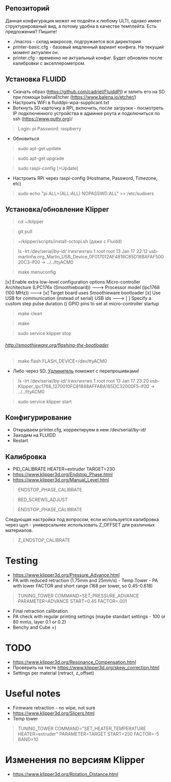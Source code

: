 ## Репозиторий
Данная конфигурация может не подойти к любому ULTI, однако имеет структурированый вид, а потому удобна в качестве темплейта.
Eсть предложения? Пишите!
- ./macros - склад макросов, подгружается вся директория
- printer-basic.cfg - базовый медленный вариант конфига. На текущий момент актуален он.
- printer.cfg - временно не актуальный конфиг. Будет обновлен после калибровки с акселлерометром.

## Установка FLUIDD
- Скачать образ (https://github.com/cadriel/FluiddPI) и залить его на SD при помощи balenaEtcher (https://www.balena.io/etcher/)
- Настроить WiFi в fluiddpi-wpa-supplicant.txt
- Воткнуть SD карточку в RPi, включить, после загрузки - посмотреть IP подключенного устройства в админке роута и подключиться по ssh (https://www.putty.org)/
>Login: pi Password: raspberry
- Обновиться
>sudo apt-get update

>sudo apt-get upgrade

>sudo raspi-config [>Update]
- Настроить RPi через raspi-config (Hostname, Password, Timezone, etc)

>sudo echo "pi ALL=(ALL:ALL) NOPASSWD:ALL" >> /etc/sudoers


## Установка/обновление Klipper
>cd ~/klipper

>git pull

>~/klipper/scripts/install-octopi.sh (даже с Fluidd)

>ls -lrt /dev/serial/by-id/
lrwxrwxrwx 1 root root 13 Jan 17 22:12 usb-marlinfw.org_Marlin_USB_Device_0F017012AF4818C85D18BAFAF50020C3-if00 -> ../../ttyACM0

>make menuconfig

[x] Enable extra low-level configuration options
    Micro-controller Architecture (LPC176x (Smoothieboard))  --->
    Processor model (lpc1768 (100 MHz))  --->
[x] Target board uses Smoothieware bootloader
[x] Use USB for communication (instead of serial)
    USB ids  --->
[ ] Specify a custom step pulse duration
()  GPIO pins to set at micro-controller startup

>make clean

>make

>sudo service klipper stop

###### http://smoothieware.org/flashing-the-bootloader
>make flash FLASH_DEVICE=/dev/ttyACM0

- Либо через SD. [Удлинитель](https://habr.com/ru/post/206394/) поможет с перепрошивками! 

>ls -lrt /dev/serial/by-id/
lrwxrwxrwx 1 root root 13 Jan 17 23:20 usb-Klipper_lpc1768_1270010FC81848AFFABA185DC32000F5-if00 -> ../../ttyACM0

>sudo service klipper start

## Конфигурирование
- Открываем printer.cfg, корректируем в нем /dev/serial/by-id/
- Заходим на FLUIDD
- Restart

## Калибровка
- PID_CALIBRATE HEATER=extruder TARGET=230
- https://www.klipper3d.org/Endstop_Phase.html
- https://www.klipper3d.org/Manual_Level.html

>ENDSTOP_PHASE_CALIBRATE 

>BED_SCREWS_ADJUST

>ENDSTOP_PHASE_CALIBRATE 

Следующая настройка под вопросом, если используется калибровка через щуп - универсальнее использовать Z_OFFSET для различных материалов.

>Z_ENDSTOP_CALIBRATE


# Testing
- https://www.klipper3d.org/Pressure_Advance.html
- PA with reduced retraction (1.75mm and 25mm/s) - Temp Tower - PA with lower FACTOR and short range (168 per tower, so 0.45-0.618)
>TUNING_TOWER COMMAND=SET_PRESSURE_ADVANCE PARAMETER=ADVANCE START=0.45 FACTOR=.001
- Final retraction calibration
- PA check with regular printing settings (maybe standart settings - 100 or 80 mm\s, layer 0.1 or 0.2)
- Benchy and Cube =)

# TODO
- https://www.klipper3d.org/Resonance_Compensation.html
- Проверить на тесте https://www.klipper3d.org/skew_correction.html
- Settings per material (retract, z_offset)

# Useful notes
- Firmware retraction - no wipe, not sure
- https://www.klipper3d.org/Slicers.html
- Temp tower
>TUNING_TOWER COMMAND="SET_HEATER_TEMPERATURE HEATER=extruder" PARAMETER=TARGET START=250 FACTOR=-5 BAND=10


# Изменения по версиям Klipper
- https://www.klipper3d.org/Rotation_Distance.html